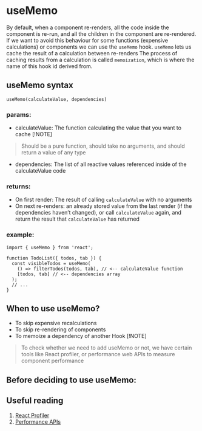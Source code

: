 # useMemo
By default, when a component re-renders, all the code inside the component is re-run, and all the children in the component are re-rendered. If we want to avoid this behaviour for some functions (expensive calculations) or components we can use the `useMemo` hook. `useMemo` lets us cache the result of a calculation between re-renders
The process of caching results from a calculation is called `memoization`, which is where the name of this hook id derived from.

## useMemo syntax
`useMemo(calculateValue, dependencies)`
### params:
* calculateValue: The function calculating the value that you want to cache
[!NOTE]
> Should be a pure function, should take no arguments, and should return a value of any type
* dependencies: The list of all reactive values referenced inside of the calculateValue code 
### returns:
* On first render: The result of calling `calculateValue` with no arguments
* On next re-renders: an already stored value from the last render (if the dependencies haven’t changed), or call `calculateValue` again, and return the result that `calculateValue` has returned
### example:
```
import { useMemo } from 'react';

function TodoList({ todos, tab }) {
  const visibleTodos = useMemo(
    () => filterTodos(todos, tab), // <-- calculateValue function
    [todos, tab] // <-- dependencies array
  );
  // ...
}
```

## When to use useMemo?
* To skip expensive recalculations
* To skip re-rendering of components
* To memoize a dependency of another Hook
[!NOTE]
> To check whether we need to add useMemo or not, we have certain tools like React profiler, or performance web APIs to measure component performance

## Before deciding to use useMemo:


## Useful reading
1. [React Profiler](https://legacy.reactjs.org/blog/2018/09/10/introducing-the-react-profiler.html)
2. [Performance APIs](https://developer.mozilla.org/en-US/docs/Web/API/Performance_API)
